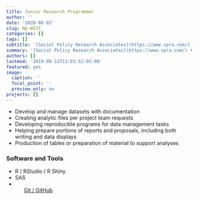 ```yaml
---
title: Junior Research Programmer
author: ''
date: '2020-08-03'
slug: NU-WIST
categories: []
tags: []
subtitle: '[Social Policy Research Associates](https://www.spra.com/) • Oakland, CA • Aug 2020'
summary: '[Social Policy Research Associates](https://www.spra.com/) • Oakland, CA • Aug 2020'
authors: []
lastmod: '2019-09-11T11:03:52-05:00'
featured: yes
image:
  caption: ''
  focal_point: ''
  preview_only: no
projects: []
---
```



- Develop and manage datasets with documentation 
- Creating analytic files per project team requests
- Developing reproducible programs for data management tasks
- Helping prepare portions of reports and proposals, including both writing and data displays
- Production of tables or preparation of material to support analyses


### Software and Tools
- R / RStudio / R Shiny 
- SAS
- <ul class="network-icon" aria-hidden="true"><a href="https://github.com/mareichler-spra" SPRA GitHub> Git / GitHub <i class="fab fa-github-square"></i></a>


